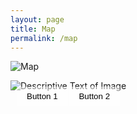 ```yaml
---
layout: page
title: Map
permalink: /map
---
```

<!-- <iframe
  width="600"
  height="450"
  style="border:0"
  loading="lazy"
  allowfullscreen
  referrerpolicy="no-referrer-when-downgrade"
  src="https://www.google.com/maps/embed/v1/place?key=AIzaSyANx5ELozX0dIchLEQ7jAyVFV019xhsmeA&q=Space+Needle,Seattle+WA">
</iframe> -->
![Map](https://mirkoPortfolio.b-cdn.net/High-Resolution-World-Map-scaled.jpg)
<div style="position: relative; display: inline-block;">
    <img src="your-image-url.jpg" alt="Descriptive Text of Image">
    <button style="position: absolute; top: 10px; left: 10px; background-color: rgba(255, 255, 255, 0.5); border: none; padding: 8px 16px; cursor: pointer;">
        Button 1
    </button>
    <button style="position: absolute; top: 10px; right: 10px; background-color: rgba(255, 255, 255, 0.5); border: none; padding: 8px 16px; cursor: pointer;">
        Button 2
    </button>
</div>
